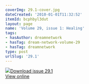 ```yaml
---
coverImg: 29.1-cover.jpg
dateCreated: '2010-01-01T11:32:52'
itemId: bcphbyl3dut
layout: page
name: 'Volume 29, issue 1: Healing'
tags:
- hasAuthor: dreamnetwork
- hasTag: dream-network-volume-29
- hasTag: dreamnetwork
type: post
urlSlug: '29.1'
---
```

<img class="card-journal-img" src="../images/29.1-rect.jpg"/><a href="../files/pdfs/Volume_29/29.1_healing.pdf" download="">Download issue 29.1</a><br><a href="../files/pdfs/Volume_29/29.1_healing.pdf">View online</a>